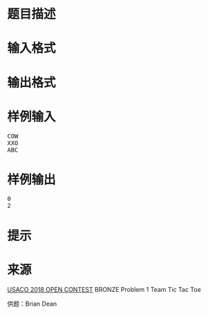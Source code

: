 

# 题目描述



# 输入格式



# 输出格式



# 样例输入


<pre>COW
XXO
ABC
</pre>

# 样例输出


<pre>0
2
</pre>

# 提示



# 来源


<p>
<a href="http://www.usaco.org/index.php?page=open18results" target="_blank">USACO 2018 OPEN CONTEST</a> BRONZE Problem 1 Team Tic Tac Toe
</p>
<p>
供题：Brian Dean
</p>
